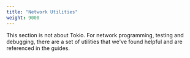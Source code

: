 ```yaml
---
title: "Network Utilities"
weight: 9000
---
```


This section is not about Tokio. For network programming, testing and debugging,
there are a set of utilities that we've found helpful and are referenced in the
guides.